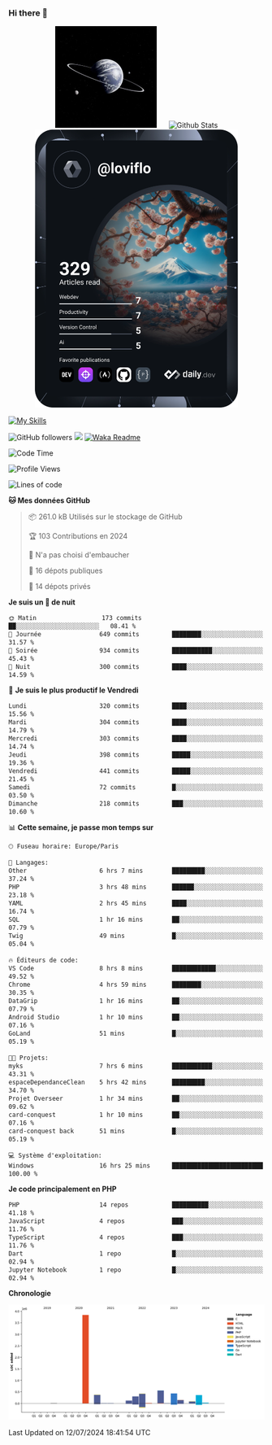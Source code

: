 ### Hi there 👋

<p align="center">
  <img src="https://github.com/Loviflo/Loviflo/blob/main/img/portrait.jpg" alt="Loviflo" height="200" style="margin-right: 20px"/>
  <img src="https://github-readme-stats.vercel.app/api?username=Loviflo&show_icons=true&theme=graywhite" alt="Github Stats" />
  <a href="https://app.daily.dev/loviflo"><img src="https://github.com/loviflo/loviflo/blob/main/devcard.svg" width="400" alt="Loviflo's Dev Card"/></a>
</p>

[![My Skills](https://skillicons.dev/icons?i=php,laravel,symfony,dotnet,cs,nodejs,mysql,postgres,js,ts,html,css,sass,angular,react,electron,docker,webpack,vscode,figma,git,github,gitlab,nginx,postman&perline=5)](https://skillicons.dev)

![GitHub followers](https://img.shields.io/github/followers/Loviflo?label=Follow&style=social)
![](https://visitor-badge.glitch.me/badge?page_id=Loviflo.Loviflo)
[![Waka Readme](https://github.com/Loviflo/Loviflo/actions/workflows/update-stats.yml/badge.svg)](https://github.com/Loviflo/Loviflo/actions/workflows/update-stats.yml)

<!--START_SECTION:waka-->
![Code Time](http://img.shields.io/badge/Code%20Time-2%2C254%20hrs%2051%20mins-blue)

![Profile Views](http://img.shields.io/badge/Vues%20du%20profil-0-blue)

![Lines of code](https://img.shields.io/badge/Depuis%20Hello%20World%2C%20j%27ai%20%C3%A9crit-6.7%20million%20Lignes%20de%20code-blue)

**🐱 Mes données GitHub** 

> 📦 261.0 kB Utilisés sur le stockage de GitHub 
 > 
> 🏆 103 Contributions en 2024
 > 
> 🚫 N'a pas choisi d'embaucher
 > 
> 📜 16 dépots publiques 
 > 
> 🔑 14 dépots privés 
 > 
**Je suis un 🦉 de nuit** 

```text
🌞 Matin                  173 commits         ██░░░░░░░░░░░░░░░░░░░░░░░   08.41 % 
🌆 Journée                649 commits         ████████░░░░░░░░░░░░░░░░░   31.57 % 
🌃 Soirée                 934 commits         ███████████░░░░░░░░░░░░░░   45.43 % 
🌙 Nuit                   300 commits         ████░░░░░░░░░░░░░░░░░░░░░   14.59 % 
```
📅 **Je suis le plus productif le Vendredi** 

```text
Lundi                    320 commits         ████░░░░░░░░░░░░░░░░░░░░░   15.56 % 
Mardi                    304 commits         ████░░░░░░░░░░░░░░░░░░░░░   14.79 % 
Mercredi                 303 commits         ████░░░░░░░░░░░░░░░░░░░░░   14.74 % 
Jeudi                    398 commits         █████░░░░░░░░░░░░░░░░░░░░   19.36 % 
Vendredi                 441 commits         █████░░░░░░░░░░░░░░░░░░░░   21.45 % 
Samedi                   72 commits          █░░░░░░░░░░░░░░░░░░░░░░░░   03.50 % 
Dimanche                 218 commits         ███░░░░░░░░░░░░░░░░░░░░░░   10.60 % 
```


📊 **Cette semaine, je passe mon temps sur** 

```text
🕑︎ Fuseau horaire: Europe/Paris

💬 Langages: 
Other                    6 hrs 7 mins        █████████░░░░░░░░░░░░░░░░   37.24 % 
PHP                      3 hrs 48 mins       ██████░░░░░░░░░░░░░░░░░░░   23.18 % 
YAML                     2 hrs 45 mins       ████░░░░░░░░░░░░░░░░░░░░░   16.74 % 
SQL                      1 hr 16 mins        ██░░░░░░░░░░░░░░░░░░░░░░░   07.79 % 
Twig                     49 mins             █░░░░░░░░░░░░░░░░░░░░░░░░   05.04 % 

🔥 Éditeurs de code: 
VS Code                  8 hrs 8 mins        ████████████░░░░░░░░░░░░░   49.52 % 
Chrome                   4 hrs 59 mins       ████████░░░░░░░░░░░░░░░░░   30.35 % 
DataGrip                 1 hr 16 mins        ██░░░░░░░░░░░░░░░░░░░░░░░   07.79 % 
Android Studio           1 hr 10 mins        ██░░░░░░░░░░░░░░░░░░░░░░░   07.16 % 
GoLand                   51 mins             █░░░░░░░░░░░░░░░░░░░░░░░░   05.19 % 

🐱‍💻 Projets: 
myks                     7 hrs 6 mins        ███████████░░░░░░░░░░░░░░   43.31 % 
espaceDependanceClean    5 hrs 42 mins       █████████░░░░░░░░░░░░░░░░   34.70 % 
Projet Overseer          1 hr 34 mins        ██░░░░░░░░░░░░░░░░░░░░░░░   09.62 % 
card-conquest            1 hr 10 mins        ██░░░░░░░░░░░░░░░░░░░░░░░   07.16 % 
card-conquest back       51 mins             █░░░░░░░░░░░░░░░░░░░░░░░░   05.19 % 

💻 Système d'exploitation: 
Windows                  16 hrs 25 mins      █████████████████████████   100.00 % 
```

**Je code principalement en PHP** 

```text
PHP                      14 repos            ██████████░░░░░░░░░░░░░░░   41.18 % 
JavaScript               4 repos             ███░░░░░░░░░░░░░░░░░░░░░░   11.76 % 
TypeScript               4 repos             ███░░░░░░░░░░░░░░░░░░░░░░   11.76 % 
Dart                     1 repo              █░░░░░░░░░░░░░░░░░░░░░░░░   02.94 % 
Jupyter Notebook         1 repo              █░░░░░░░░░░░░░░░░░░░░░░░░   02.94 % 
```



**Chronologie**

![Lines of Code chart](https://raw.githubusercontent.com/Loviflo/Loviflo/main/assets/bar_graph.png)


 Last Updated on 12/07/2024 18:41:54 UTC
<!--END_SECTION:waka-->
